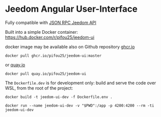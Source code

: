 # Jeedom Angular User-Interface

Fully compatible with [JSON RPC Jeedom API](https://doc.jeedom.com/fr_FR/core/4.4/jsonrpc_api)

Built into a simple Docker container: https://hub.docker.com/r/pifou25/jeedom-ui

docker image may be available also on Github repository [ghcr.io](https://github.com/pifou25/jeedom-ui/pkgs/container/jeedom-ui)

`docker pull ghcr.io/pifou25/jeedom-ui:master`

or [quay.io](https://quay.io/repository/pifou25/jeedom-ui)

`docker pull quay.io/pifou25/jeedom-ui`

The `Dockerfile.dev` is for development only: build and serve the code over WSL, from the root of the project:

`docker build -t jeedom-ui-dev -f Dockerfile.env .`

`docker run --name jeedom-ui-dev -v "$PWD":/app -p 4200:4200 --rm -ti jeedom-ui-dev`
